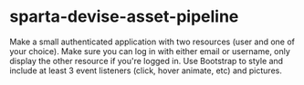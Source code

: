 # sparta-devise-asset-pipeline
Make a small authenticated application with two resources (user and one of your choice). Make sure you can log in with either email or username, only display the other resource if you're logged in. Use Bootstrap to style and include at least 3 event listeners (click, hover animate, etc) and pictures.
